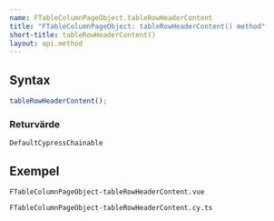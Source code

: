 ```yaml
---
name: FTableColumnPageObject.tableRowHeaderContent
title: "FTableColumnPageObject: tableRowHeaderContent() method"
short-title: tableRowHeaderContent()
layout: api.method
---
```


## Syntax

```ts nocompile nolint
tableRowHeaderContent();
```

### Returvärde

`DefaultCypressChainable`

## Exempel

```import static
FTableColumnPageObject-tableRowHeaderContent.vue
```

```import
FTableColumnPageObject-tableRowHeaderContent.cy.ts
```
